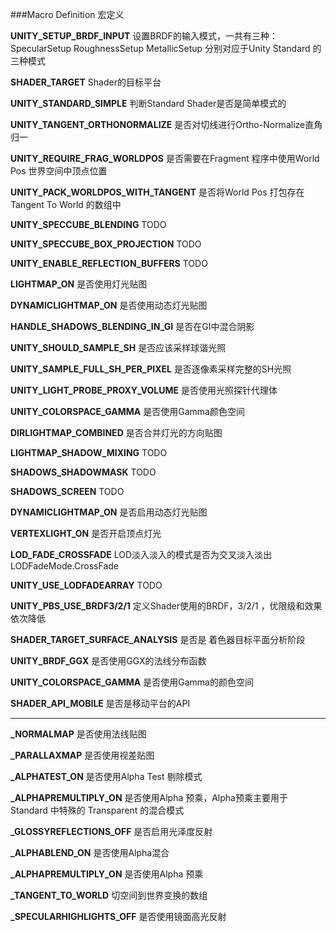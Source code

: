 ###Macro Definition 宏定义

**UNITY_SETUP_BRDF_INPUT**	设置BRDF的输入模式，一共有三种：SpecularSetup RoughnessSetup MetallicSetup 分别对应于Unity Standard 的三种模式

**SHADER_TARGET**		Shader的目标平台

**UNITY_STANDARD_SIMPLE**	判断Standard Shader是否是简单模式的

**UNITY_TANGENT_ORTHONORMALIZE**		是否对切线进行Ortho-Normalize直角归一

**UNITY_REQUIRE_FRAG_WORLDPOS**		是否需要在Fragment 程序中使用World Pos 世界空间中顶点位置

**UNITY_PACK_WORLDPOS_WITH_TANGENT**		是否将World Pos 打包存在Tangent To World 的数组中

**UNITY_SPECCUBE_BLENDING**		TODO

**UNITY_SPECCUBE_BOX_PROJECTION**		TODO

**UNITY_ENABLE_REFLECTION_BUFFERS**	 	TODO

**LIGHTMAP_ON** 	是否使用灯光贴图

**DYNAMICLIGHTMAP_ON** 	是否使用动态灯光贴图

**HANDLE_SHADOWS_BLENDING_IN_GI**		是否在GI中混合阴影

**UNITY_SHOULD_SAMPLE_SH** 		是否应该采样球谐光照

**UNITY_SAMPLE_FULL_SH_PER_PIXEL** 	是否逐像素采样完整的SH光照

**UNITY_LIGHT_PROBE_PROXY_VOLUME** 	是否使用光照探针代理体

**UNITY_COLORSPACE_GAMMA** 	是否使用Gamma颜色空间

**DIRLIGHTMAP_COMBINED** 	是否合并灯光的方向贴图

**LIGHTMAP_SHADOW_MIXING** 	TODO

**SHADOWS_SHADOWMASK** 	TODO

**SHADOWS_SCREEN**	 TODO

**DYNAMICLIGHTMAP_ON** 		是否启用动态灯光贴图

**VERTEXLIGHT_ON** 	是否开启顶点灯光

**LOD_FADE_CROSSFADE** 	LOD淡入淡入的模式是否为交叉淡入淡出 LODFadeMode.CrossFade 

**UNITY_USE_LODFADEARRAY** 	TODO

**UNITY_PBS_USE_BRDF3/2/1** 	定义Shader使用的BRDF，3/2/1 ，优限级和效果依次降低

**SHADER_TARGET_SURFACE_ANALYSIS** 	是否是 着色器目标平面分析阶段

**UNITY_BRDF_GGX** 	是否使用GGX的法线分布函数

**UNITY_COLORSPACE_GAMMA** 	是否使用Gamma的颜色空间

**SHADER_API_MOBILE** 	是否是移动平台的API

------



**_NORMALMAP**	是否使用法线贴图

**_PARALLAXMAP**	是否使用视差贴图

**_ALPHATEST_ON**	是否使用Alpha Test 剔除模式

**_ALPHAPREMULTIPLY_ON** 是否使用Alpha 预乘，Alpha预乘主要用于 Standard 中特殊的 Transparent 的混合模式

**_GLOSSYREFLECTIONS_OFF** 	是否启用光泽度反射

**_ALPHABLEND_ON** 	是否使用Alpha混合

**_ALPHAPREMULTIPLY_ON** 	是否使用Alpha 预乘

**_TANGENT_TO_WORLD**  	切空间到世界变换的数组

**_SPECULARHIGHLIGHTS_OFF** 	是否使用镜面高光反射

